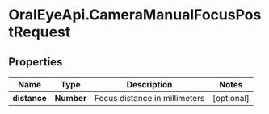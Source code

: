 # OralEyeApi.CameraManualFocusPostRequest

## Properties

| Name         | Type       | Description                   | Notes      |
| ------------ | ---------- | ----------------------------- | ---------- |
| **distance** | **Number** | Focus distance in millimeters | [optional] |

